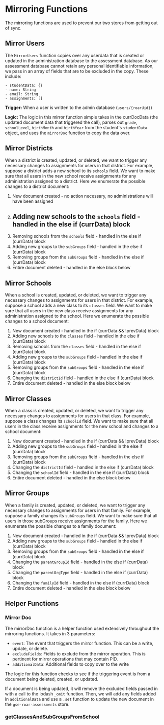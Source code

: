 # Mirroring Functions

The mirroring functions are used to prevent our two stores from getting out of sync.

## Mirror Users

The `MirrorUsers` function copies over any userdata that is created or updated in the administration database to the assessment database. As our assessment database cannot retain any personal identifiable information, we pass in an array of fields that are to be excluded in the copy. These include:

```
- studentData: {}
- name: String
- email: String
- assignments: []
```

**Trigger:** When a user is written to the admin database (`users/{roarUid}`)

**Logic:** The logic in this mirror function simple takes in the currDocData (the updated document data that triggered the call), parses out `grade`, `schoolLevel`, `birthMonth` and `birthYear` from the student's `studentData` object, and uses the `mirrorDoc` function to copy the data over.

## Mirror Districts

When a district is created, updated, or deleted, we want to trigger any necessary changes to assignments for users in that district. For example, suppose a district adds a new school to its `schools` field. We want to make sure that all users in the new school receive assignments for any administration assigned to a district. Here we enumerate the possible changes to a district document:

1. New document created - no action necessary, no administrations will have been assigned
2. Adding new schools to the `schools` field - handled in the else if (currData) block
    - 
3. Removing schools from the `schools` field - handled in the else if (currData) block
4. Adding new groups to the `subGroups` field - handled in the else if (currData) block
5. Removing groups from the `subGroups` field - handled in the else if (currData) block
6. Entire document deleted - handled in the else block below

## Mirror Schools

When a school is created, updated, or deleted, we want to trigger any necessary changes to assignments for users in that district. For example, suppose a school adds a new class to its ``classes`` field. We want to make sure that all users in the new class receive assignments for any administration assigned to the school. Here we enumerate the possible
changes to a school document:

1. New document created - handled in the if (currData && !prevData) block
2. Adding new schools to the ``classes`` field - handled in the else if (currData) block
3. Removing schools from the ``classes`` field - handled in the else if (currData) block
4. Adding new groups to the ``subGroups`` field - handled in the else if (currData) block
5. Removing groups from the ``subGroups`` field - handled in the else if (currData) block
6. Changing the ``districtId`` field - handled in the else if (currData) block
7. Entire document deleted - handled in the else block below

## Mirror Classes


When a class is created, updated, or deleted, we want to trigger any necessary changes to assignments for users in that class. For example, suppose a class changes its ``schoolId`` field. We want to make sure that all users in the class receive assignments for the new school and changes to a school document:

1. New document created - handled in the if (currData && !prevData) block
2. Adding new groups to the ``subGroups`` field - handled in the else if (currData) block
3. Removing groups from the ``subGroups`` field - handled in the else if (currData) block
4. Changing the ``districtId`` field - handled in the else if (currData) block
5. Changing the ``schoolId`` field - handled in the else if (currData) block
6. Entire document deleted - handled in the else block below

## Mirror Groups


When a family is created, updated, or deleted, we want to trigger any necessary changes to assignments for users in that family. For example, suppose a family changes its ``subGroups`` field. We want to make sure that all users in those subGroups receive assignments for the family.  Here we enumerate the possible changes to a family document:

1. New document created - handled in the if (currData && !prevData) block
2. Adding new groups to the ``subGroups`` field - handled in the else if (currData) block
3. Removing groups from the ``subGroups`` field - handled in the else if (currData) block
4. Changing the ``parentGroupId`` field - handled in the else if (currData) block
4. Changing the ``parentOrgType`` field - handled in the else if (currData) block
5. Changing the ``familyId`` field - handled in the else if (currData) block
6. Entire document deleted - handled in the else block below

## Helper Functions

### Mirror Doc

The mirrorDoc function is a helper function used extensively throughout the mirroring functions. It takes in 3 parameters:

-   `event`: The event that triggers the mirror function. This can be a write, update, or delete.
-   `excludeFields`: Fields to exclude from the mirror operation. This is pertinent for mirror operations that may contain PID.
-   `additionalData`: Additional fields to copy over to the write

The logic for this function checks to see if the triggering event is from a document being deleted, created, or updated.

If a document is being updated, it will remove the excluded fields passed in with a call to the lodash `_omit` function. Then, we will add any fields added in `additionalData` and use a `.set` function to update the new document in the `gse-roar-assessments` store.

### getClassesAndSubGroupsFromSchool

